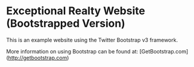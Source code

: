 # Exceptional Realty Website (Bootstrapped Version)

This is an example website using the Twitter Bootstrap v3 framework. 

More information on using Bootstrap can be found at: 
[GetBootstrap.com] (http://getbootstrap.com)